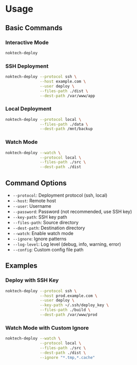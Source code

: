 # Usage

## Basic Commands

### Interactive Mode
```bash
noktech-deploy
```

### SSH Deployment
```bash
noktech-deploy --protocol ssh \
               --host example.com \
               --user deploy \
               --files-path ./dist \
               --dest-path /var/www/app
```

### Local Deployment
```bash
noktech-deploy --protocol local \
               --files-path ./data \
               --dest-path /mnt/backup
```

### Watch Mode
```bash
noktech-deploy --watch \
               --protocol local \
               --files-path ./src \
               --dest-path ./dist
```

## Command Options

- `--protocol`: Deployment protocol (ssh, local)
- `--host`: Remote host
- `--user`: Username
- `--password`: Password (not recommended, use SSH key)
- `--key-path`: SSH key path
- `--files-path`: Source directory
- `--dest-path`: Destination directory
- `--watch`: Enable watch mode
- `--ignore`: Ignore patterns
- `--log-level`: Log level (debug, info, warning, error)
- `--config`: Custom config file path

## Examples

### Deploy with SSH Key
```bash
noktech-deploy --protocol ssh \
               --host prod.example.com \
               --user deploy \
               --key-path ~/.ssh/deploy_key \
               --files-path ./build \
               --dest-path /var/www/prod
```

### Watch Mode with Custom Ignore
```bash
noktech-deploy --watch \
               --protocol local \
               --files-path ./src \
               --dest-path ./dist \
               --ignore "*.tmp,*.cache"
``` 
